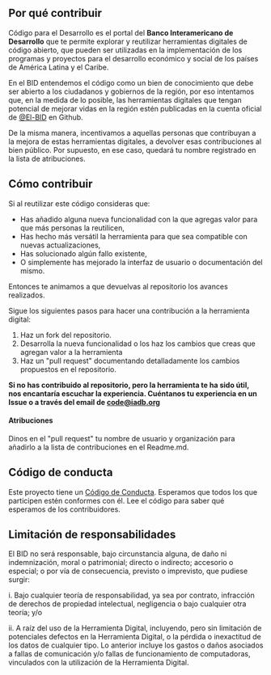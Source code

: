 ## Por qué contribuir

Código para el Desarrollo es el portal del **Banco Interamericano de Desarrollo** que te permite explorar y reutilizar herramientas digitales de código abierto, que pueden ser utilizadas en la implementación de los programas y proyectos para el desarrollo económico y social de los países de América Latina y el Caribe.

En el BID entendemos el código como un bien de conocimiento que debe ser abierto a los ciudadanos y gobiernos de la región, por eso intentamos que, en la medida de lo posible, las herramientas digitales que tengan potencial de mejorar vidas en la región estén publicadas en la cuenta oficial de [@El-BID](github.com/el-bid) en Github.

De la misma manera, incentivamos a aquellas personas que contribuyan a la mejora de estas herramientas digitales, a devolver esas contribuciones al bien público. Por supuesto, en ese caso, quedará tu nombre registrado en la lista de atribuciones.

## Cómo contribuir

Si al reutilizar este código consideras que:

- Has añadido alguna nueva funcionalidad con la que agregas valor para que más personas la reutilicen,
- Has hecho más versátil la herramienta para que sea compatible con nuevas actualizaciones,
- Has solucionado algún fallo existente,
- O simplemente has mejorado la interfaz de usuario o documentación del mismo.

Entonces te animamos a que devuelvas al repositorio los avances realizados.

Sigue los siguientes pasos para hacer una contribución a la herramienta digital:

1. Haz un fork del repositorio.
2. Desarrolla la nueva funcionalidad o los haz los cambios que creas que agregan valor a la herramienta
3. Haz un "pull request" documentando detalladamente los cambios propuestos en el repositorio.

**Si no has contribuido al repositorio, pero la herramienta te ha sido útil, nos encantaría escuchar la experiencia. Cuéntanos tu experiencia en un Issue o a través del email de code@iadb.org**

#### Atribuciones
Dinos en el "pull request" tu nombre de usuario y organización para añadirlo a la lista de contribuciones en el Readme.md.

## Código de conducta

Este proyecto tiene un [Código de Conducta](https://github.com/EL-BID/Plantilla-de-repositorio/blob/master/CODE-OF-CONDUCT.md). Esperamos que todos los que participen estén conformes con él. Lee el código para saber qué esperamos de los contribuidores. 

## Limitación de responsabilidades

El BID no será responsable, bajo circunstancia alguna, de daño ni indemnización, moral o patrimonial; directo o indirecto; accesorio o especial; o por vía de consecuencia, previsto o imprevisto, que pudiese surgir:

i. Bajo cualquier teoría de responsabilidad, ya sea por contrato, infracción de derechos de propiedad intelectual, negligencia o bajo cualquier otra teoría; y/o

ii. A raíz del uso de la Herramienta Digital, incluyendo, pero sin limitación de potenciales defectos en la Herramienta Digital, o la pérdida o inexactitud de los datos de cualquier tipo. Lo anterior incluye los gastos o daños asociados a fallas de comunicación y/o fallas de funcionamiento de computadoras, vinculados con la utilización de la Herramienta Digital.
